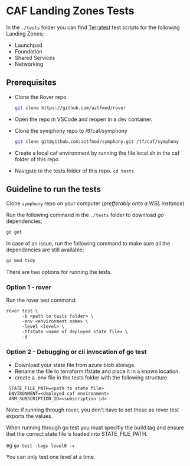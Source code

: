 # CAF Landing Zones Tests

In the `./tests` folder you can find [Terratest](https://github.com/gruntwork-io/terratest) test scripts for the following Landing Zones;

- Launchpad
- Foundation
- Shared Services
- Networking

## Prerequisites

- Clone the Rover repo

  ```bash
  git clone https://github.com/aztfmod/rover
   ```

- Open the repo in VSCode and reopen in a dev container.
- Clone the symphony repo to /tf/caf/symphony
  
  ```bash
  git clone git@github.com:aztfmod/symphony.git /tf/caf/symphony
  ```

- Create a local caf environment by running the file local.sh in the caf folder of this repo.

- Navigate to the tests folder of this repo. `cd tests`
  
## Guideline to run the tests

Clone `symphony` repo on your computer (_prefferably onto a WSL instance_)

Run the following command in the `./tests` folder to download _go_ dependencies;

```bash
go get
```

In case of an issue, run the following command to make sure all the dependencies are still available;

```bash
go mod tidy
```

There are two options for running the tests.

### Option 1 - rover

Run the rover test command:

```shell
rover test \
      -b <path to tests folder> \
      -env <environment name> \
      -level <level> \
      -tfstate <name of deployed state file> \
      -d
```

### Option 2 - Debugging or cli invocation of go test

- Download your state file from azure blob storage.
- Rename the file to terraform.tfstate and place it in a known location.
- create a .env file in the tests folder with the following structure

```shell
 STATE_FILE_PATH=<path to state file>
 ENVIRONMENT=<deployed caf environment>
 ARM_SUBSCRIPTION_ID=<subscription id>
```

Note: if running through rover, you don't have to set these as rover test exports the values.

When running through go test you must specifiy the build tag and ensure that the correct state file is loaded into STATE_FILE_PATH.

eg
`go test -tags level0 -v
`

You can only test one level at a time.